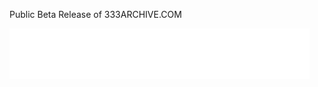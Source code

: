 Public Beta Release of 333ARCHIVE.COM

![](https://github.com/yk3thn/333ARCHIVE/blob/main/assets/333_wordmark_white.png?raw=true)

